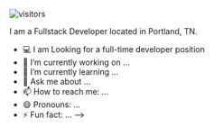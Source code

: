 ![visitors](https://visitor-badge.glitch.me/badge?page_id=mzstevens69.visitor-badge)
<!--- ${your.username}.${your.repo.id}--->

I am a Fullstack Developer located in Portland, TN.  
- 💻 I am Looking for a full-time developer position
- 🔭 I’m currently working on ...
- 🌱 I’m currently learning ...
- 💬 Ask me about ...
- 📫 How to reach me: ...
- 😄 Pronouns: ...
- ⚡ Fun fact: ...
-->
